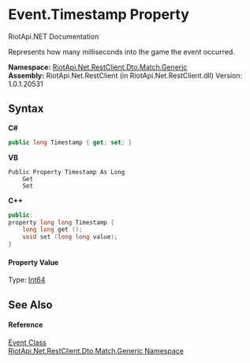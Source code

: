 # Event.Timestamp Property 
RiotApi.NET Documentation 

Represents how many milliseconds into the game the event occurred.

**Namespace:**&nbsp;<a href="f4767f78-ec21-8fc9-5619-34d53bfe8e2e">RiotApi.Net.RestClient.Dto.Match.Generic</a><br />**Assembly:**&nbsp;RiotApi.Net.RestClient (in RiotApi.Net.RestClient.dll) Version: 1.0.1.20531

## Syntax

**C#**<br />
``` C#
public long Timestamp { get; set; }
```

**VB**<br />
``` VB
Public Property Timestamp As Long
	Get
	Set
```

**C++**<br />
``` C++
public:
property long long Timestamp {
	long long get ();
	void set (long long value);
}
```


#### Property Value
Type: <a href="http://msdn2.microsoft.com/en-us/library/6yy583ek" target="_blank">Int64</a>

## See Also


#### Reference
<a href="31b28275-05b4-aa9d-75cc-729c08e630a4">Event Class</a><br /><a href="f4767f78-ec21-8fc9-5619-34d53bfe8e2e">RiotApi.Net.RestClient.Dto.Match.Generic Namespace</a><br />